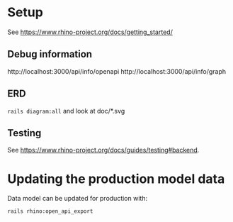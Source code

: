 # Setup

See https://www.rhino-project.org/docs/getting_started/

## Debug information

http://localhost:3000/api/info/openapi
http://localhost:3000/api/info/graph

## ERD

`rails diagram:all` and look at doc/\*.svg

## Testing

See https://www.rhino-project.org/docs/guides/testing#backend.

# Updating the production model data

Data model can be updated for production with:

```
rails rhino:open_api_export
```
